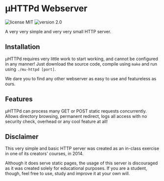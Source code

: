 # μHTTPd Webserver
![license MIT](https://img.shields.io/badge/license-MIT-lightgrey.svg)
![version 2.0](https://img.shields.io/badge/version-2.0-green.svg)

A very very simple and very very small HTTP server.

## Installation
μHTTPd requires very little work to start working, and cannot be configured in any manner! Just download the source
code, compile using `make` and run using `./mu-httpd [port]`.

We dare you to find any other webserver as easy to use and featureless as ours.

## Features
μHTTPd can process many GET or POST static requests concurrently. Allows directory browsing, permanent redirect,
logs all access with no security check, overhead or any cool feature at all!

## Disclaimer
This very simple and basic HTTP server was created as an in-class exercise in one of its creators' courses, in 2014.

Although it does serve static pages, the usage of this server is discouraged as it was created solely for educational purposes. If you are a student, though, feel free to use, study and improve it at your own will.
